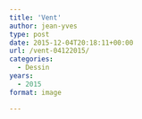 ```yaml
---
title: 'Vent'
author: jean-yves
type: post
date: 2015-12-04T20:18:11+00:00
url: /vent-04122015/
categories:
  - Dessin
years:
  - 2015
format: image

---
```

